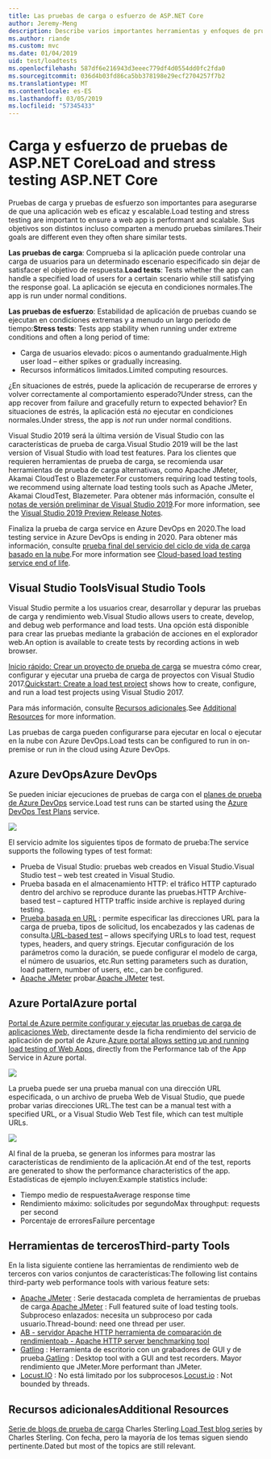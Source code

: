 ```yaml
---
title: Las pruebas de carga o esfuerzo de ASP.NET Core
author: Jeremy-Meng
description: Describe varios importantes herramientas y enfoques de pruebas de carga y las aplicaciones ASP.NET Core de prueba de carga.
ms.author: riande
ms.custom: mvc
ms.date: 01/04/2019
uid: test/loadtests
ms.openlocfilehash: 587df6e216943d3eeec779df4d0554dd0fc2fda0
ms.sourcegitcommit: 036d4b03fd86ca5bb378198e29ecf2704257f7b2
ms.translationtype: MT
ms.contentlocale: es-ES
ms.lasthandoff: 03/05/2019
ms.locfileid: "57345433"
---
```

# <a name="load-and-stress-testing-aspnet-core"></a><span data-ttu-id="1979d-103">Carga y esfuerzo de pruebas de ASP.NET Core</span><span class="sxs-lookup"><span data-stu-id="1979d-103">Load and stress testing ASP.NET Core</span></span>

<span data-ttu-id="1979d-104">Pruebas de carga y pruebas de esfuerzo son importantes para asegurarse de que una aplicación web es eficaz y escalable.</span><span class="sxs-lookup"><span data-stu-id="1979d-104">Load testing and stress testing are important to ensure a web app is performant and scalable.</span></span> <span data-ttu-id="1979d-105">Sus objetivos son distintos incluso comparten a menudo pruebas similares.</span><span class="sxs-lookup"><span data-stu-id="1979d-105">Their goals are different even they often share similar tests.</span></span>

<span data-ttu-id="1979d-106">**Las pruebas de carga**: Comprueba si la aplicación puede controlar una carga de usuarios para un determinado escenario especificado sin dejar de satisfacer el objetivo de respuesta.</span><span class="sxs-lookup"><span data-stu-id="1979d-106">**Load tests**: Tests whether the app can handle a specified load of users for a certain scenario while still satisfying the response goal.</span></span> <span data-ttu-id="1979d-107">La aplicación se ejecuta en condiciones normales.</span><span class="sxs-lookup"><span data-stu-id="1979d-107">The app is run under normal conditions.</span></span>

<span data-ttu-id="1979d-108">**Las pruebas de esfuerzo**: Estabilidad de aplicación de pruebas cuando se ejecutan en condiciones extremas y a menudo un largo período de tiempo:</span><span class="sxs-lookup"><span data-stu-id="1979d-108">**Stress tests**: Tests app stability when running under extreme conditions and often a long period of time:</span></span>

* <span data-ttu-id="1979d-109">Carga de usuarios elevado: picos o aumentando gradualmente.</span><span class="sxs-lookup"><span data-stu-id="1979d-109">High user load – either spikes or gradually increasing.</span></span>
* <span data-ttu-id="1979d-110">Recursos informáticos limitados.</span><span class="sxs-lookup"><span data-stu-id="1979d-110">Limited computing resources.</span></span>  

<span data-ttu-id="1979d-111">¿En situaciones de estrés, puede la aplicación de recuperarse de errores y volver correctamente al comportamiento esperado?</span><span class="sxs-lookup"><span data-stu-id="1979d-111">Under stress, can the app recover from failure and gracefully return to expected behavior?</span></span> <span data-ttu-id="1979d-112">En situaciones de estrés, la aplicación está *no* ejecutar en condiciones normales.</span><span class="sxs-lookup"><span data-stu-id="1979d-112">Under stress, the app is *not* run under normal conditions.</span></span>

<span data-ttu-id="1979d-113">Visual Studio 2019 será la última versión de Visual Studio con las características de prueba de carga.</span><span class="sxs-lookup"><span data-stu-id="1979d-113">Visual Studio 2019 will be the last version of Visual Studio with load test features.</span></span> <span data-ttu-id="1979d-114">Para los clientes que requieren herramientas de prueba de carga, se recomienda usar herramientas de prueba de carga alternativas, como Apache JMeter, Akamai CloudTest o Blazemeter.</span><span class="sxs-lookup"><span data-stu-id="1979d-114">For customers requiring load testing tools, we recommend using alternate load testing tools such as Apache JMeter, Akamai CloudTest, Blazemeter.</span></span> <span data-ttu-id="1979d-115">Para obtener más información, consulte el [notas de versión preliminar de Visual Studio 2019](/visualstudio/releases/2019/release-notes-preview#test-tools).</span><span class="sxs-lookup"><span data-stu-id="1979d-115">For more information, see the [Visual Studio 2019 Preview Release Notes](/visualstudio/releases/2019/release-notes-preview#test-tools).</span></span>

<span data-ttu-id="1979d-116">Finaliza la prueba de carga service en Azure DevOps en 2020.</span><span class="sxs-lookup"><span data-stu-id="1979d-116">The load testing service in Azure DevOps is ending in 2020.</span></span> <span data-ttu-id="1979d-117">Para obtener más información, consulte [prueba final del servicio del ciclo de vida de carga basado en la nube](https://devblogs.microsoft.com/devops/cloud-based-load-testing-service-eol/).</span><span class="sxs-lookup"><span data-stu-id="1979d-117">For more information see [Cloud-based load testing service end of life](https://devblogs.microsoft.com/devops/cloud-based-load-testing-service-eol/).</span></span>

## <a name="visual-studio-tools"></a><span data-ttu-id="1979d-118">Visual Studio Tools</span><span class="sxs-lookup"><span data-stu-id="1979d-118">Visual Studio Tools</span></span>

<span data-ttu-id="1979d-119">Visual Studio permite a los usuarios crear, desarrollar y depurar las pruebas de carga y rendimiento web.</span><span class="sxs-lookup"><span data-stu-id="1979d-119">Visual Studio allows users to create, develop, and debug web performance and load tests.</span></span> <span data-ttu-id="1979d-120">Una opción está disponible para crear las pruebas mediante la grabación de acciones en el explorador web.</span><span class="sxs-lookup"><span data-stu-id="1979d-120">An option is available to create tests by recording actions in web browser.</span></span>

<span data-ttu-id="1979d-121">[Inicio rápido: Crear un proyecto de prueba de carga](/visualstudio/test/quickstart-create-a-load-test-project?view=vs-2017) se muestra cómo crear, configurar y ejecutar una prueba de carga de proyectos con Visual Studio 2017.</span><span class="sxs-lookup"><span data-stu-id="1979d-121">[Quickstart: Create a load test project](/visualstudio/test/quickstart-create-a-load-test-project?view=vs-2017) shows how to create, configure, and run a load test projects using Visual Studio 2017.</span></span>

<span data-ttu-id="1979d-122">Para más información, consulte [Recursos adicionales](#add).</span><span class="sxs-lookup"><span data-stu-id="1979d-122">See [Additional Resources](#add) for more information.</span></span>

<span data-ttu-id="1979d-123">Las pruebas de carga pueden configurarse para ejecutar en local o ejecutar en la nube con Azure DevOps.</span><span class="sxs-lookup"><span data-stu-id="1979d-123">Load tests can be configured to run in on-premise or run in the cloud using Azure DevOps.</span></span>

## <a name="azure-devops"></a><span data-ttu-id="1979d-124">Azure DevOps</span><span class="sxs-lookup"><span data-stu-id="1979d-124">Azure DevOps</span></span>

<span data-ttu-id="1979d-125">Se pueden iniciar ejecuciones de pruebas de carga con el [planes de prueba de Azure DevOps](/azure/devops/test/load-test/index?view=vsts) service.</span><span class="sxs-lookup"><span data-stu-id="1979d-125">Load test runs can be started using the [Azure DevOps Test Plans](/azure/devops/test/load-test/index?view=vsts) service.</span></span>

![](./load-tests/_static/azure-devops-load-test.png)

<span data-ttu-id="1979d-126">El servicio admite los siguientes tipos de formato de prueba:</span><span class="sxs-lookup"><span data-stu-id="1979d-126">The service supports the following types of test format:</span></span>

- <span data-ttu-id="1979d-127">Prueba de Visual Studio: pruebas web creados en Visual Studio.</span><span class="sxs-lookup"><span data-stu-id="1979d-127">Visual Studio test – web test created in Visual Studio.</span></span>
- <span data-ttu-id="1979d-128">Prueba basada en el almacenamiento HTTP: el tráfico HTTP capturado dentro del archivo se reproduce durante las pruebas.</span><span class="sxs-lookup"><span data-stu-id="1979d-128">HTTP Archive-based test – captured HTTP traffic inside archive is replayed during testing.</span></span>
- <span data-ttu-id="1979d-129">[Prueba basada en URL](/azure/devops/test/load-test/get-started-simple-cloud-load-test?view=vsts) : permite especificar las direcciones URL para la carga de prueba, tipos de solicitud, los encabezados y las cadenas de consulta.</span><span class="sxs-lookup"><span data-stu-id="1979d-129">[URL-based test](/azure/devops/test/load-test/get-started-simple-cloud-load-test?view=vsts) – allows specifying URLs to load test, request types, headers, and query strings.</span></span> <span data-ttu-id="1979d-130">Ejecutar configuración de los parámetros como la duración, se puede configurar el modelo de carga, el número de usuarios, etc.</span><span class="sxs-lookup"><span data-stu-id="1979d-130">Run setting parameters such as duration, load pattern, number of users, etc., can be configured.</span></span>
- <span data-ttu-id="1979d-131">[Apache JMeter](https://jmeter.apache.org/) probar.</span><span class="sxs-lookup"><span data-stu-id="1979d-131">[Apache JMeter](https://jmeter.apache.org/) test.</span></span>

## <a name="azure-portal"></a><span data-ttu-id="1979d-132">Azure Portal</span><span class="sxs-lookup"><span data-stu-id="1979d-132">Azure portal</span></span>

<span data-ttu-id="1979d-133">[Portal de Azure permite configurar y ejecutar las pruebas de carga de aplicaciones Web,](/azure/devops/test/load-test/app-service-web-app-performance-test?view=vsts) directamente desde la ficha rendimiento del servicio de aplicación de portal de Azure.</span><span class="sxs-lookup"><span data-stu-id="1979d-133">[Azure portal allows setting up and running load testing of Web Apps,](/azure/devops/test/load-test/app-service-web-app-performance-test?view=vsts) directly from the Performance tab of the App Service in Azure portal.</span></span>

![](./load-tests/_static/azure-appservice-perf-test.png)

<span data-ttu-id="1979d-134">La prueba puede ser una prueba manual con una dirección URL especificada, o un archivo de prueba Web de Visual Studio, que puede probar varias direcciones URL.</span><span class="sxs-lookup"><span data-stu-id="1979d-134">The test can be a manual test with a specified URL, or a Visual Studio Web Test file, which can test multiple URLs.</span></span>

![](./load-tests/_static/azure-appservice-perf-test-config.png)

<span data-ttu-id="1979d-135">Al final de la prueba, se generan los informes para mostrar las características de rendimiento de la aplicación.</span><span class="sxs-lookup"><span data-stu-id="1979d-135">At end of the test, reports are generated to show the performance characteristics of the app.</span></span> <span data-ttu-id="1979d-136">Estadísticas de ejemplo incluyen:</span><span class="sxs-lookup"><span data-stu-id="1979d-136">Example statistics include:</span></span>

- <span data-ttu-id="1979d-137">Tiempo medio de respuesta</span><span class="sxs-lookup"><span data-stu-id="1979d-137">Average response time</span></span>
- <span data-ttu-id="1979d-138">Rendimiento máximo: solicitudes por segundo</span><span class="sxs-lookup"><span data-stu-id="1979d-138">Max throughput: requests per second</span></span>
- <span data-ttu-id="1979d-139">Porcentaje de errores</span><span class="sxs-lookup"><span data-stu-id="1979d-139">Failure percentage</span></span>

## <a name="third-party-tools"></a><span data-ttu-id="1979d-140">Herramientas de terceros</span><span class="sxs-lookup"><span data-stu-id="1979d-140">Third-party Tools</span></span>

<span data-ttu-id="1979d-141">En la lista siguiente contiene las herramientas de rendimiento web de terceros con varios conjuntos de características:</span><span class="sxs-lookup"><span data-stu-id="1979d-141">The following list contains third-party web performance tools with various feature sets:</span></span>

- <span data-ttu-id="1979d-142">[Apache JMeter](https://jmeter.apache.org/) : Serie destacada completa de herramientas de pruebas de carga.</span><span class="sxs-lookup"><span data-stu-id="1979d-142">[Apache JMeter](https://jmeter.apache.org/) : Full featured suite of load testing tools.</span></span> <span data-ttu-id="1979d-143">Subproceso enlazados: necesita un subproceso por cada usuario.</span><span class="sxs-lookup"><span data-stu-id="1979d-143">Thread-bound: need one thread per user.</span></span>
- [<span data-ttu-id="1979d-144">AB - servidor Apache HTTP herramienta de comparación de rendimiento</span><span class="sxs-lookup"><span data-stu-id="1979d-144">ab - Apache HTTP server benchmarking tool</span></span>](https://httpd.apache.org/docs/2.4/programs/ab.html)
- <span data-ttu-id="1979d-145">[Gatling](https://gatling.io/) : Herramienta de escritorio con un grabadores de GUI y de prueba.</span><span class="sxs-lookup"><span data-stu-id="1979d-145">[Gatling](https://gatling.io/) : Desktop tool with a GUI and test recorders.</span></span> <span data-ttu-id="1979d-146">Mayor rendimiento que JMeter.</span><span class="sxs-lookup"><span data-stu-id="1979d-146">More performant than JMeter.</span></span>
- <span data-ttu-id="1979d-147">[Locust.IO](https://locust.io/) : No está limitado por los subprocesos.</span><span class="sxs-lookup"><span data-stu-id="1979d-147">[Locust.io](https://locust.io/) : Not bounded by threads.</span></span>

<a name="add"></a>
## <a name="additional-resources"></a><span data-ttu-id="1979d-148">Recursos adicionales</span><span class="sxs-lookup"><span data-stu-id="1979d-148">Additional Resources</span></span>

<span data-ttu-id="1979d-149">[Serie de blogs de prueba de carga](https://blogs.msdn.microsoft.com/charles_sterling/2015/06/01/load-test-series-part-i-creating-web-performance-tests-for-a-load-test/) Charles Sterling.</span><span class="sxs-lookup"><span data-stu-id="1979d-149">[Load Test blog series](https://blogs.msdn.microsoft.com/charles_sterling/2015/06/01/load-test-series-part-i-creating-web-performance-tests-for-a-load-test/) by Charles Sterling.</span></span> <span data-ttu-id="1979d-150">Con fecha, pero la mayoría de los temas siguen siendo pertinente.</span><span class="sxs-lookup"><span data-stu-id="1979d-150">Dated but most of the topics are still relevant.</span></span>
